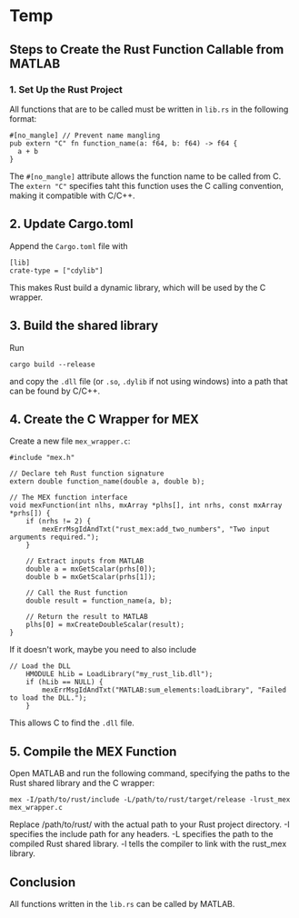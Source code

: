 # Temp

## Steps to Create the Rust Function Callable from MATLAB

### 1. Set Up the Rust Project

All functions that are to be called must be written in `lib.rs` in the following format: 
```
#[no_mangle] // Prevent name mangling
pub extern "C" fn function_name(a: f64, b: f64) -> f64 {
  a + b
}
```
The `#[no_mangle]` attribute allows the function name to be called from C. The `extern "C"` specifies taht this function uses the C calling convention, making it compatible with C/C++.

## 2. Update Cargo.toml
Append the `Cargo.toml` file with
```
[lib]
crate-type = ["cdylib"]
```
This makes Rust build a dynamic library, which will be used by the C wrapper.

## 3. Build the shared library
Run
```
cargo build --release
```
and copy the `.dll` file (or `.so`, `.dylib` if not using windows) into a path that can be found by C/C++.

## 4. Create the C Wrapper for MEX

Create a new file `mex_wrapper.c`:
```
#include "mex.h"

// Declare teh Rust function signature
extern double function_name(double a, double b);

// The MEX function interface
void mexFunction(int nlhs, mxArray *plhs[], int nrhs, const mxArray *prhs[]) {
    if (nrhs != 2) {
        mexErrMsgIdAndTxt("rust_mex:add_two_numbers", "Two input arguments required.");
    }

    // Extract inputs from MATLAB
    double a = mxGetScalar(prhs[0]);
    double b = mxGetScalar(prhs[1]);

    // Call the Rust function
    double result = function_name(a, b);

    // Return the result to MATLAB
    plhs[0] = mxCreateDoubleScalar(result);
}
```
If it doesn't work, maybe you need to also include
```
// Load the DLL
    HMODULE hLib = LoadLibrary("my_rust_lib.dll");
    if (hLib == NULL) {
        mexErrMsgIdAndTxt("MATLAB:sum_elements:loadLibrary", "Failed to load the DLL.");
    }
```
This allows C to find the `.dll` file.

## 5. Compile the MEX Function
Open MATLAB and run the following command, specifying the paths to the Rust shared library and the C wrapper:
```
mex -I/path/to/rust/include -L/path/to/rust/target/release -lrust_mex mex_wrapper.c
```
Replace /path/to/rust/ with the actual path to your Rust project directory.
-I specifies the include path for any headers.
-L specifies the path to the compiled Rust shared library.
-l tells the compiler to link with the rust_mex library.

## Conclusion
All functions written in the `lib.rs` can be called by MATLAB.
